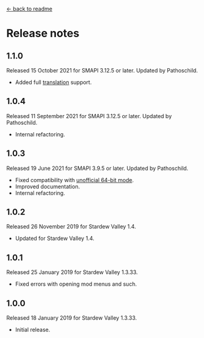 ﻿﻿[← back to readme](README.md)

# Release notes
## 1.1.0
Released 15 October 2021 for SMAPI 3.12.5 or later. Updated by Pathoschild.

* Added full [translation](https://stardewvalleywiki.com/Modding:Translations) support.

## 1.0.4
Released 11 September 2021 for SMAPI 3.12.5 or later. Updated by Pathoschild.

* Internal refactoring.

## 1.0.3
Released 19 June 2021 for SMAPI 3.9.5 or later. Updated by Pathoschild.

* Fixed compatibility with [unofficial 64-bit mode](https://stardewvalleywiki.com/Modding:Migrate_to_64-bit_on_Windows).
* Improved documentation.
* Internal refactoring.

## 1.0.2
Released 26 November 2019 for Stardew Valley 1.4.

* Updated for Stardew Valley 1.4.

## 1.0.1
Released 25 January 2019 for Stardew Valley 1.3.33.

* Fixed errors with opening mod menus and such.

## 1.0.0
Released 18 January 2019 for Stardew Valley 1.3.33.

* Initial release.
